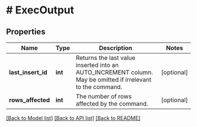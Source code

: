 # # ExecOutput

## Properties

Name | Type | Description | Notes
------------ | ------------- | ------------- | -------------
**last_insert_id** | **int** | Returns the last value inserted into an AUTO_INCREMENT column.  May be omitted if irrelevant to the command. | [optional]
**rows_affected** | **int** | The number of rows affected by the command. | [optional]

[[Back to Model list]](../../README.md#models) [[Back to API list]](../../README.md#endpoints) [[Back to README]](../../README.md)
